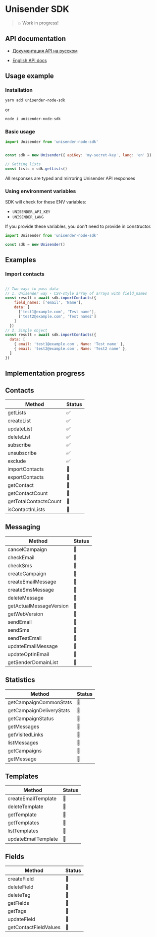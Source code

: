 # Unisender SDK

> 💥 Work in progress!
## API documentation

* [Документация API на русском](https://www.unisender.com/ru/support/category/api/)

* [English API docs](https://selzy.com/en/support/category/api/)

## Usage example

### Installation

```bash
yarn add unisender-node-sdk
```

or

```bash
node i unisender-node-sdk
```

### Basic usage

```javascript
import Unisender from 'unisender-node-sdk'


const sdk = new Unisender({ apiKey: 'my-secret-key', lang: 'en' })

// Getting lists
const lists = sdk.getLists()

```

All responses are typed and mirroring Unisender API responses

### Using environment variables

SDK will check for these ENV variables:

* `UNISENDER_API_KEY`
* `UNISENDER_LANG`

If you provide these variables, you don't need to provide in constructor.

```javascript
import Unisender from 'unisender-node-sdk'

const sdk = new Unisender()
```

## Examples

### Import contacts

```javascript

// Two ways to pass data
// 1. Unisender way - CSV-style array of arrays with field_names
const result = await sdk.importContacts({
    field_names: ['email', 'Name'],
    data: [
      ['test1@example.com', 'Test name'],
      ['test2@example.com', 'Test name2']
    ]
  })
// 2. Simple object
const result = await sdk.importContacts({
  data: [
    { email: 'test1@example.com', Name: 'Test name' },
    { email: 'test2@example.com', Name: 'Test2 name' },
  ]
})
```

## Implementation progress

## Contacts

| Method | Status |
|--------|--------|
| getLists  | ✅ |
| createList  | ✅  | 
| updateList  | ✅  |
| deleteList  | ✅  |
| subscribe | ✅ |
| unsubscribe | ✅  |
| exclude | ✅  |
| importContacts  | 🚧  |
| exportContacts  | 🚧  |
| getContact  | 🚧  |
| getContactCount | 🚧  |
| getTotalContactsCount | 🚧  |
| isContactInLists  | 🚧  |

## Messaging
| Method | Status |
|--------|--------|
| cancelCampaign | 🚧 |
| checkEmail | 🚧 |
| checkSms | 🚧 |
| createCampaign | 🚧 |
| createEmailMessage | 🚧 |
| createSmsMessage | 🚧 |
| deleteMessage | 🚧 |
| getActualMessageVersion | 🚧 |
| getWebVersion | 🚧 |
| sendEmail | 🚧 |
| sendSms | 🚧 |
| sendTestEmail | 🚧 |
| updateEmailMessage | 🚧 |
| updateOptInEmail | 🚧 |
| getSenderDomainList | 🚧 |

## Statistics
| Method | Status |
|--------|--------|
| getCampaignCommonStats | 🚧 |
| getCampaignDeliveryStats | 🚧 |
| getCampaignStatus | 🚧 |
| getMessages | 🚧 |
| getVisitedLinks | 🚧 |
| listMessages | 🚧 |
| getCampaigns | 🚧 |
| getMessage | 🚧 |

## Templates
| Method | Status |
|--------|--------|
| createEmailTemplate | 🚧 |
| deleteTemplate | 🚧 |
| getTemplate | 🚧 |
| getTemplates | 🚧 |
| listTemplates | 🚧 |
| updateEmailTemplate | 🚧 |

## Fields
| Method | Status |
|--------|--------|
| createField | 🚧 |
| deleteField | 🚧 |
| deleteTag | 🚧 |
| getFields | 🚧 |
| getTags | 🚧 |
| updateField | 🚧 |
| getContactFieldValues | 🚧 |